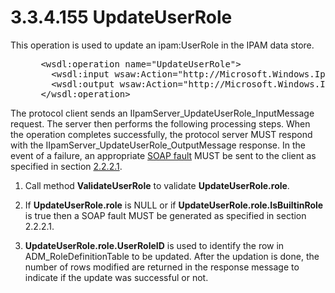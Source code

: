 <html dir="LTR" xmlns:mshelp="http://msdn.microsoft.com/mshelp" xmlns:ddue="http://ddue.schemas.microsoft.com/authoring/2003/5" xmlns:xlink="http://www.w3.org/1999/xlink" xmlns:tool="http://www.microsoft.com/tooltip">
 <body>
 <div id="header">
 <h1 class="heading">3.3.4.155 UpdateUserRole</h1>
 </div>
 <div id="mainSection">
 <div id="mainBody">
 <div id="allHistory" class="saveHistory"></div>
 <div id="sectionSection0" class="section" name="collapseableSection">
 

<p>This operation is used to update an ipam:UserRole in the
IPAM data store.</p>

<dl>
<dd>
<div><pre> &lt;wsdl:operation name=&quot;UpdateUserRole&quot;&gt;
   &lt;wsdl:input wsaw:Action=&quot;http://Microsoft.Windows.Ipam/IIpamServer/UpdateUserRole&quot; message=&quot;ipam:IIpamServer_UpdateUserRole_InputMessage&quot; /&gt;
   &lt;wsdl:output wsaw:Action=&quot;http://Microsoft.Windows.Ipam/IIpamServer/UpdateUserRoleResponse&quot; message=&quot;ipam:IIpamServer_UpdateUserRole_OutputMessage&quot; /&gt;
 &lt;/wsdl:operation&gt;
</pre></div>
</dd></dl>

<p>The protocol client sends an
IIpamServer_UpdateUserRole_InputMessage request. The server then performs the
following processing steps. When the operation completes successfully, the
protocol server MUST respond with the IIpamServer_UpdateUserRole_OutputMessage response.
In the event of a failure, an appropriate <a href="21b4a631-8f28-420f-822f-c5f879d5046e.md#gt_ec8728a8-1a75-426f-8767-aa1932c7c19f">SOAP fault</a> MUST be sent to
the client as specified in section <a href="a90ad88d-2468-4ac1-bbb9-8f921d15bbc8.md">2.2.2.1</a>.</p>

<ol><li><p><span> </span>Call method <b>ValidateUserRole</b>
to validate <b>UpdateUserRole.role</b>.</p>

</li><li><p><span> </span>If <b>UpdateUserRole.role</b>
is NULL or if <b>UpdateUserRole.role.IsBuiltinRole</b> is true then a SOAP
fault MUST be generated as specified in section 2.2.2.1.</p>

</li><li><p><span> </span><b>UpdateUserRole.role.UserRoleID</b>
is used to identify the row in ADM_RoleDefinitionTable to be updated. After the
updation is done, the number of rows modified are returned in the response
message to indicate if the update was successful or not.</p>

</li></ol>
 </div>
 </div>
 </div>
 </body>
</html>